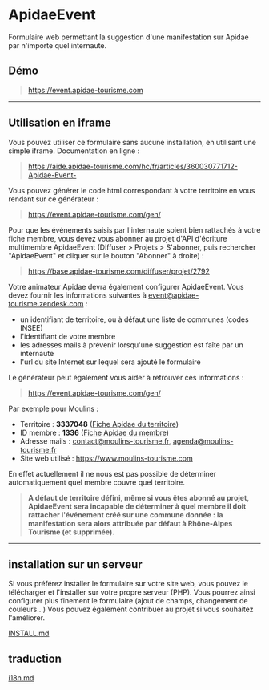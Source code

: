 # ApidaeEvent

Formulaire web permettant la suggestion d'une manifestation sur Apidae par n'importe quel internaute.

## Démo
>https://event.apidae-tourisme.com

_____
## Utilisation en iframe
Vous pouvez utiliser ce formulaire sans aucune installation, en utilisant une simple iframe.
Documentation en ligne :
>https://aide.apidae-tourisme.com/hc/fr/articles/360030771712-Apidae-Event-

Vous pouvez générer le code html correspondant à votre territoire en vous rendant sur ce générateur :
>https://event.apidae-tourisme.com/gen/

Pour que les événements saisis par l'internaute soient bien rattachés à votre fiche membre, vous devez vous abonner au projet d'API d'écriture multimembre ApidaeEvent (Diffuser > Projets > S'abonner, puis rechercher "ApidaeEvent" et cliquer sur le bouton "Abonner" à droite) :
>https://base.apidae-tourisme.com/diffuser/projet/2792

Votre animateur Apidae devra également configurer ApidaeEvent. Vous devez fournir les informations suivantes à event@apidae-tourisme.zendesk.com :
* un identifiant de territoire, ou à défaut une liste de communes (codes INSEE)
* l'identifiant de votre membre
* les adresses mails à prévenir lorsqu'une suggestion est faîte par un internaute
* l'url du site Internet sur lequel sera ajouté le formulaire

Le générateur peut également vous aider à retrouver ces informations :
>https://event.apidae-tourisme.com/gen/

Par exemple pour Moulins :
* Territoire : **3337048** ([Fiche Apidae du territoire](https://base.apidae-tourisme.com/consulter/objet-touristique/3337048))
* ID membre : **1336** ([Fiche Apidae du membre](https://base.apidae-tourisme.com/administrer/membre-sitra/1336))
* Adresse mails : contact@moulins-tourisme.fr, agenda@moulins-tourisme.fr
* Site web utilisé : https://www.moulins-tourisme.com

En effet actuellement il ne nous est pas possible de déterminer automatiquement quel membre couvre quel territoire.
> **A défaut de territoire défini, même si vous êtes abonné au projet, ApidaeEvent sera incapable de déterminer à quel membre il doit rattacher l'événement créé sur une commune donnée : la manifestation sera alors attribuée par défaut à Rhône-Alpes Tourisme (et supprimée).**



_______



## installation sur un serveur

Si vous préférez installer le formulaire sur votre site web, vous pouvez le télécharger et l'installer sur votre propre serveur (PHP).
Vous pourrez ainsi configurer plus finement le formulaire (ajout de champs, changement de couleurs...)
Vous pouvez également contribuer au projet si vous souhaitez l'améliorer.

[INSTALL.md](INSTALL.md)

## traduction

[i18n.md](i18n.md)